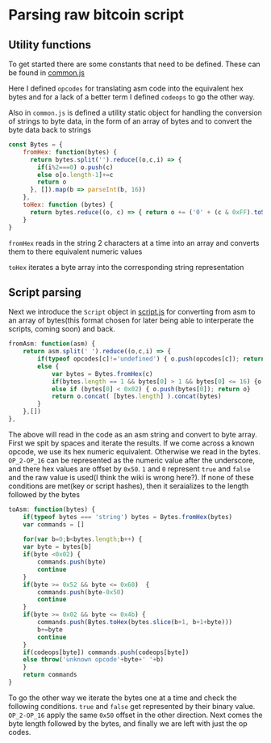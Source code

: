 # Parsing raw bitcoin script

## Utility functions

To get started there are some constants that need to be defined.
These can be found in [common.js](../src/common.js)

Here I defined `opcodes` for translating asm code into the equivalent hex bytes
and for a lack of a better term I defined `codeops` to go the other way.

Also in `common.js` is defined a utility static object for handling the conversion of strings to byte data, in the form of an array of bytes and to convert the byte data back to strings

```javascript
const Bytes = {
    fromHex: function(bytes) {
      return bytes.split('').reduce((o,c,i) => {
        if(i%2===0) o.push(c)
        else o[o.length-1]+=c
        return o
      }, []).map(b => parseInt(b, 16))
    },
    toHex: function (bytes) {
      return bytes.reduce((o, c) => { return o += ('0' + (c & 0xFF).toString(16)).slice(-2)},'' )
    }
}
```

`fromHex` reads in the string 2 characters at a time into an array and converts them to there equivalent numeric values

`toHex` iterates a byte array into the corresponding string representation

## Script parsing

Next we introduce the `Script` object in [script.js](../src/script.js) for converting from asm to an array of bytes(this format chosen for later being able to interperate the scripts, coming soon) and back.

```javascript
fromAsm: function(asm) {
    return asm.split(' ').reduce((o,c,i) => { 
        if(typeof opcodes[c]!='undefined') { o.push(opcodes[c]); return o }
        else {
            var bytes = Bytes.fromHex(c)
            if(bytes.length == 1 && bytes[0] > 1 && bytes[0] <= 16) {o.push(bytes[0]+0x50); return o}
            else if (bytes[0] < 0x02) { o.push(bytes[0]); return o}
            return o.concat( [bytes.length] ).concat(bytes)
        }
    },[])
},
```
The above will read in the code as an asm string and convert to byte array.  First we spit by spaces and iterate the results.  If we come across a known opcode, we use its hex numeric equivalent. Otherwise we read in the bytes.  `OP_2-OP_16` can be represented as the numeric value after the underscore, and there hex values are offset by `0x50`.  `1` and `0` represent `true` and `false` and the raw value is used(I think the wiki is wrong here?).  If none of these conditions are met(key or script hashes), then it seraializes to the length followed by the bytes

```javascript
toAsm: function(bytes) {
    if(typeof bytes === 'string') bytes = Bytes.fromHex(bytes)
    var commands = []
    
    for(var b=0;b<bytes.length;b++) {
    var byte = bytes[b]
    if(byte <0x02) {
        commands.push(byte)
        continue
    }
    if(byte >= 0x52 && byte <= 0x60)  {
        commands.push(byte-0x50)
        continue
    }
    if(byte >= 0x02 && byte <= 0x4b) {
        commands.push(Bytes.toHex(bytes.slice(b+1, b+1+byte)))
        b+=byte
        continue
    }
    if(codeops[byte]) commands.push(codeops[byte])
    else throw('unknown opcode'+byte+' '+b)
    }
    return commands
}
```
To go the other way we iterate the bytes one at a time and check the following conditions.  `true` and `false` get represented by their binary value.  `OP_2-OP_16` apply the same `0x50` offset in the other direction.  Next comes the byte length followed by the bytes, and finally we are left with just the op codes.